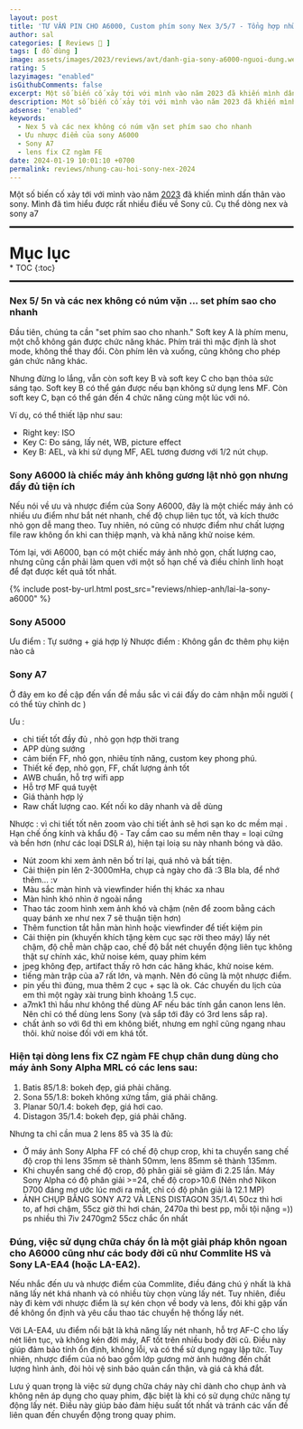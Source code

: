 ```yaml
---
layout: post
title: 'TƯ VẤN PIN CHO A6000, Custom phím sony Nex 3/5/7 - Tổng hợp những câu hỏi về sony Nex 2023 !'
author: sal
categories: [ Reviews 📝 ]
tags: [ đồ dùng ]
image: assets/images/2023/reviews/avt/danh-gia-sony-a6000-nguoi-dung.webp
rating: 5
lazyimages: "enabled"
isGithubComments: false
excerpt: Một số biến cố xảy tới với mình vào năm 2023 đã khiến mình dấn thân vào sony. Mình đã tìm hiểu được rất nhiều điều về Sony cũ. Cụ thể dòng nex và sony a7
description: Một số biến cố xảy tới với mình vào năm 2023 đã khiến mình dấn thân vào sony. Mình đã tìm hiểu được rất nhiều điều về Sony cũ. Cụ thể dòng nex và sony a7
adsense: "enabled"
keywords:
  - Nex 5 và các nex không có núm vặn set phím sao cho nhanh
  - Ưu nhược điểm của sony A6000
  - Sony A7
  - lens fix CZ ngàm FE
date: 2024-01-19 10:01:10 +0700
permalink: reviews/nhung-cau-hoi-sony-nex-2024
---
```


Một số biến cố xảy tới với mình vào năm <a href="{{ site.baseurl }}/tan-man/ve-que-mua-lua-chin">2023</a> đã khiến mình dấn thân vào sony. Mình đã tìm hiểu được rất nhiều điều về Sony cũ. Cụ thể dòng nex và sony a7

<hr style="border: 1px solid #000000;">
<p style="margin-bottom: 0px; font-weight: 700;font-size: 1.75rem;">Mục lục</p>
* TOC
{:toc}

<hr style="border: 1px solid #000000;">

### Nex 5/ 5n và các nex không có núm vặn ... set phím sao cho nhanh

Đầu tiên, chúng ta cần "set phím sao cho nhanh." Soft key A là phím menu, một chỗ không gán được chức năng khác. Phím trái thì mặc định là shot mode, không thể thay đổi. Còn phím lên và xuống, cũng không cho phép gán chức năng khác.

Nhưng đừng lo lắng, vẫn còn soft key B và soft key C cho bạn thỏa sức sáng tạo. Soft key B có thể gán được nếu bạn không sử dụng lens MF. Còn soft key C, bạn có thể gán đến 4 chức năng cùng một lúc với nó.

Ví dụ, có thể thiết lập như sau:

- Right key: ISO
- Key C: Đo sáng, lấy nét, WB, picture effect
- Key B: AEL, và khi sử dụng MF, AEL tương đương với 1/2 nút chụp.

### Sony A6000 là chiếc máy ảnh không gương lật nhỏ gọn nhưng đầy đủ tiện ích

Nếu nói về ưu và nhược điểm của Sony A6000, đây là một chiếc máy ảnh có nhiều ưu điểm như bắt nét nhanh, chế độ chụp liên tục tốt, và kích thước nhỏ gọn dễ mang theo. Tuy nhiên, nó cũng có nhược điểm như chất lượng file raw không ổn khi can thiệp mạnh, và khả năng khử noise kém.

Tóm lại, với A6000, bạn có một chiếc máy ảnh nhỏ gọn, chất lượng cao, nhưng cũng cần phải làm quen với một số hạn chế và điều chỉnh linh hoạt để đạt được kết quả tốt nhất.

{% include post-by-url.html post_src="reviews/nhiep-anh/lai-la-sony-a6000" %}


### Sony A5000
Ưu điểm : Tự sướng + giá hợp lý
Nhược điểm : Không gắn đc thêm phụ kiện nào cả

### Sony A7

Ở đây em ko đề cập đến vấn đề mầu sắc vì cái đấy do cảm nhận mỗi người ( có thể tùy chỉnh dc )

Ưu :
- chi tiết tốt đầy đủ , nhỏ gọn hợp thời trang
- APP dùng sướng
- cảm biến FF, nhỏ gọn, nhiêu tính năng, custom key phong phú.
- Thiết kế đẹp, nhỏ gọn, FF, chất lượng ảnh tốt
- AWB chuẩn, hỗ trợ wifi app
- Hỗ trợ MF quá tuyệt
- Giá thành hợp lý
- Raw chất lượng cao. Kết nối ko dây nhanh và dễ dùng

Nhược : vì chi tiết tốt nên zoom vào chi tiết ảnh sẽ hơi sạn ko dc mềm mại . Hạn chế ống kính và khẩu độ - Tay cầm cao su mềm nên thay = loại cứng và bền hơn (như các loại DSLR á), hiện tại loiạ su này nhanh bóng và dão.
- Nút zoom khi xem ảnh nên bố trí lại, quá nhỏ và bất tiện.
- Cải thiện pin lên 2-3000mHa, chụp cả ngày cho đã :3
Bla bla, để nhớ thêm... :v
- Màu sắc màn hình và viewfinder hiển thị khác xa nhau
- Màn hình khó nhìn ở ngoài nắng
- Thao tác zoom hình xem ảnh khó và chậm (nên để zoom bằng cách quay bánh xe như nex 7 sẽ thuận tiện hơn)
- Thêm function tắt hẳn màn hình hoặc viewfinder để tiết kiệm pin
- Cải thiện pin (khuyến khích tặng kèm cục sạc rời theo máy)
lấy nét chậm, độ chễ màn chập cao, chế độ bắt nét chuyển động liên tục không thật sự chính xác, khử noise kém, quay phim kém
- jpeg không đẹp, artifact thấy rõ hơn các hãng khác, khử noise kém.
- tiếng màn trập của a7 rất lớn, và mạnh. Nên đó cũng là một nhược điểm.
- pin yếu thì đúng, mua thêm 2 cục + sạc là ok. Các chuyến du lịch của em thì một ngày xài trung bình khoảng 1.5 cục.
- a7mk1 thì hầu như không thể dùng AF nếu bác tính gắn canon lens lên. Nên chỉ có thể dùng lens Sony (và sắp tới đây có 3rd lens sắp ra).
- chất ảnh so với 6d thì em không biết, nhưng em nghĩ cũng ngang nhau thôi. khử noise đối với em khá tốt.

### Hiện tại dòng lens fix CZ ngàm FE chụp chân dung dùng cho máy ảnh Sony Alpha MRL có các lens sau:
1. Batis 85/1.8: bokeh đẹp, giá phải chăng.
2. Sona 55/1.8: bokeh không xứng tầm, giá phải chăng.
3. Planar 50/1.4: bokeh đẹp, giá hơi cao.
4. Distagon 35/1.4: bokeh đẹp, giá phải chăng.


Nhưng ta chỉ cần mua 2 lens 85 và 35 là đủ:
- Ở máy ảnh Sony Alpha FF có chế độ chụp crop, khi ta chuyển sang chế độ crop thì lens 35mm sẽ thành 50mm, lens 85mm sẽ thành 135mm.
- Khi chuyển sang chế độ crop, độ phân giải sẽ giảm đi 2.25 lần. Máy Sony Alpha có độ phân giải >=24, chế độ crop>10.6
(Nên nhớ Nikon D700 đáng mơ ước lúc mới ra mắt, chỉ có độ phân giải là 12.1 MP)
- ẢNH CHỤP BẰNG SONY A72 VÀ LENS DISTAGON 35/1.4\\
50cz thì hơi to, af hơi chậm, 55cz giờ thì hơi chán, 2470a thì best pp, mỗi tội nặng =)) ps nhiều thì 7iv 2470gm2 55cz chắc ổn nhất

###  Đúng, việc sử dụng chữa cháy ổn là một giải pháp khôn ngoan cho A6000 cũng như các body đời cũ như Commlite HS và Sony LA-EA4 (hoặc LA-EA2).

Nếu nhắc đến ưu và nhược điểm của Commlite, điều đáng chú ý nhất là khả năng lấy nét khá nhanh và có nhiều tùy chọn vùng lấy nét. Tuy nhiên, điều này đi kèm với nhược điểm là sự kén chọn về body và lens, đôi khi gặp vấn đề không ổn định và yêu cầu thao tác chuyển hệ thống lấy nét.

Với LA-EA4, ưu điểm nổi bật là khả năng lấy nét nhanh, hỗ trợ AF-C cho lấy nét liên tục, và không kén đời máy, AF tốt trên nhiều body đời cũ. Điều này giúp đảm bảo tính ổn định, không lỗi, và có thể sử dụng ngay lập tức. Tuy nhiên, nhược điểm của nó bao gồm lớp gương mờ ảnh hưởng đến chất lượng hình ảnh, đòi hỏi vệ sinh bảo quản cẩn thận, và giá cả khá đắt.

Lưu ý quan trọng là việc sử dụng chữa cháy này chỉ dành cho chụp ảnh và không nên áp dụng cho quay phim, đặc biệt là khi có sử dụng chức năng tự động lấy nét. Điều này giúp bảo đảm hiệu suất tốt nhất và tránh các vấn đề liên quan đến chuyển động trong quay phim.

